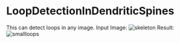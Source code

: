 # LoopDetectionInDendriticSpines
This can detect loops in any image.
Input Image:
![skeleton](https://github.com/Suvojit84402/LoopDetectionInDendriticSpines/assets/98533144/30a4d28b-780d-48ea-b7b2-b210a9993f9b)
Result:
![smallloops](https://github.com/Suvojit84402/LoopDetectionInDendriticSpines/assets/98533144/72e5af3a-85c9-42db-a552-a523079e53cf)
